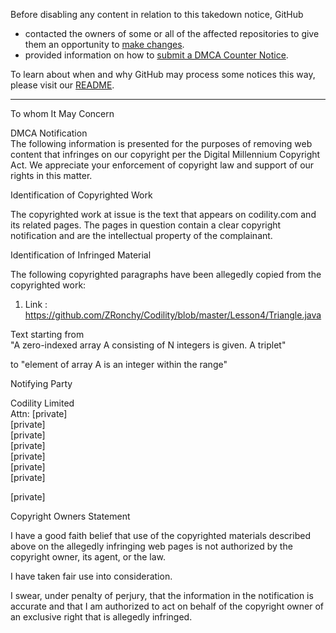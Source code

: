 Before disabling any content in relation to this takedown notice, GitHub
- contacted the owners of some or all of the affected repositories to give them an opportunity to [make changes](https://docs.github.com/en/github/site-policy/dmca-takedown-policy#a-how-does-this-actually-work).
- provided information on how to [submit a DMCA Counter Notice](https://docs.github.com/en/articles/guide-to-submitting-a-dmca-counter-notice).

To learn about when and why GitHub may process some notices this way, please visit our [README](https://github.com/github/dmca/blob/master/README.md#anatomy-of-a-takedown-notice).

---

To whom It May Concern

DMCA Notification  
The following information is presented for the purposes of removing web content that infringes on our copyright per the Digital Millennium Copyright Act. We appreciate your enforcement of copyright law and support of our rights in this matter.

Identification of Copyrighted Work

The copyrighted work at issue is the text that appears on codility.com and its related pages. The pages in question contain a clear copyright notification and are the intellectual property of the complainant.

Identification of Infringed Material

The following copyrighted paragraphs have been allegedly copied from the copyrighted work:

1) Link :  
https://github.com/ZRonchy/Codility/blob/master/Lesson4/Triangle.java

Text starting from  
"A zero-indexed array A consisting of N integers is given. A triplet"

to
"element of array A is an integer within the range"

Notifying Party

Codility Limited  
Attn: [private]  
[private]  
[private]  
[private]  
[private]  
[private]  
[private]  

[private]  

Copyright Owners Statement

I have a good faith belief that use of the copyrighted materials described above on the allegedly infringing web pages is not authorized by the copyright owner, its agent, or the law. 

I have taken fair use into consideration.

I swear, under penalty of perjury, that the information in the notification is accurate and that I am authorized to act on behalf of the copyright owner of an exclusive right that is allegedly infringed.

